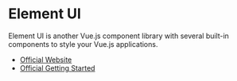 # Element UI

Element UI is another Vue.js component library with several built-in components to style your Vue.js applications.

- [Official Website](https://element-plus.org/en-US/)
- [Official Getting Started](https://element-plus.org/en-US/guide/design.html)


